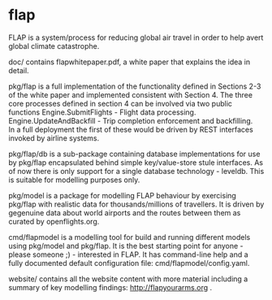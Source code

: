# flap
FLAP is a system/process for reducing global air travel in order to help avert global climate catastrophe.

doc/ contains flapwhitepaper.pdf, a white paper that explains the idea in detail.

pkg/flap is a full implementation of the functionality defined in Sections 2-3 of the white paper and implemented consistent with Section 4. The three core processes defined in section 4 can be involved via two public functions 
	Engine.SubmitFlights - Flight data processing.
	Engine.UpdateAndBackfill - Trip completion enforcement and backfilling.		       		
In a full deployment the first of these would be driven by REST interfaces invoked by airline systems.

pkg/flap/db is a sub-package containing database implementations for use by pkg/flap encapsulated behind simple key/value-store stule interfaces. As of now there is only support for a single database technology - leveldb. This is suitable for modelling purposes only.

pkg/model is a package for modelling FLAP behaviour by exercising pkg/flap with realistic data for thousands/millions of travellers. It is driven by gegenuine data about world airports and the routes between them as curated by openflights.org. 

cmd/flapmodel is a modelling tool for build and running different models using pkg/model and pkg/flap. It is the best starting point for anyone - please someone ;) - interested in FLAP. It has command-line help and a fully documented default configuration file: cmd/flapmodel/config.yaml.

website/ contains all the website content with more material including a summary of key modelling findings: http://flapyourarms.org .
